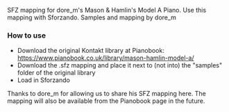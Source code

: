 SFZ mapping for dore_m's Mason & Hamlin's Model A Piano. Use this mapping with Sforzando. Samples and mapping by dore_m

### How to use


- Download the original Kontakt library at Pianobook: https://www.pianobook.co.uk/library/mason-hamlin-model-a/
- Download the .sfz mapping and place it next to (not into) the "samples" folder of the original library
- Load in Sforzando

Thanks to dore_m for allowing us to share his SFZ mapping here. The mapping will also be available from the Pianobook page in the future. 

